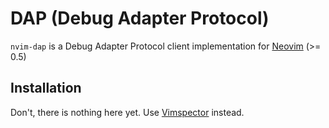 # DAP (Debug Adapter Protocol)

`nvim-dap` is a Debug Adapter Protocol client implementation for [Neovim][1] (>= 0.5)


## Installation

Don't, there is nothing here yet. Use [Vimspector][2] instead.


[1]: https://neovim.io/
[2]: https://github.com/puremourning/vimspector
